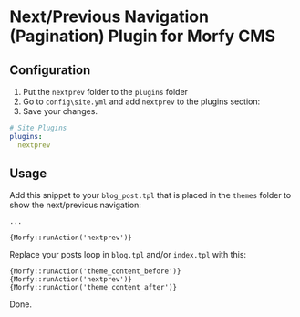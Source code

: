Next/Previous Navigation (Pagination) Plugin for Morfy CMS
==========================================================

Configuration
-------------

1. Put the `nextprev` folder to the `plugins` folder
2. Go to `config\site.yml` and add `nextprev` to the plugins section:
3. Save your changes.

~~~ .yml
# Site Plugins
plugins:
  nextprev
~~~

Usage
-----

Add this snippet to your `blog_post.tpl` that is placed in the `themes` folder to show the next/previous navigation:

~~~ .no-highlight
...

{Morfy::runAction('nextprev')}
~~~

Replace your posts loop in `blog.tpl` and/or `index.tpl` with this:

~~~ .no-highlight
{Morfy::runAction('theme_content_before')}
{Morfy::runAction('nextprev')}
{Morfy::runAction('theme_content_after')}
~~~

Done.